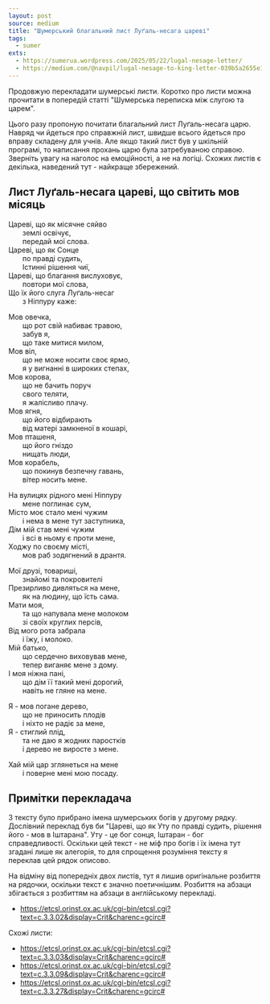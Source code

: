```yaml
---
layout: post
source: medium
title: "Шумерський благальний лист Луґаль-несага цареві"
tags:
  - sumer
exts:
  - https://sumerua.wordpress.com/2025/05/22/lugal-nesage-letter/
  - https://medium.com/@navpil/lugal-nesage-to-king-letter-039b5a2655e1
---
```

Продовжую перекладати шумерські листи. Коротко про листи можна прочитати в попередій статті "Шумерська переписка між слугою та царем".

Цього разу пропоную почитати благальний лист Луґаль-несага царю. Навряд чи йдеться про справжній лист, швидше всього йдеться про вправу складену для учнів. Але якщо такий лист був у шкільній програмі, то написання прохань царю була затребуваною справою. Зверніть увагу на наголос на емоційності, а не на логіці. Схожих листів є декілька, наведений тут - найкраще збережений.

## Лист Луґаль-несага цареві, що світить мов місяць

Цареві, що як місячне сяйво  
  землі освічує,  
  передай мої слова.  
Цареві, що як Сонце  
  по правді судить,  
  Істинні рішення чиї,  
Цареві, що благання вислуховує,  
  повтори мої слова,  
Що їх його слуга Луґаль-несаг  
  з Ніппуру каже:

Мов овечка,  
  що рот свій набиває травою,  
  забув я,  
  що таке митися милом,  
Мов віл,  
  що не може носити своє ярмо,  
  я у вигнанні в широких степах,  
Мов корова,  
  що не бачить поруч  
  свого теляти,  
  я жалісливо плачу.  
Мов ягня,  
  що його відбирають  
  від матері замкненої в кошарі,  
Мов пташеня,  
  що його гніздо  
  нищать люди,  
Мов корабель,  
  що покинув безпечну гавань,  
  вітер носить мене.

На вулицях рідного мені Ніппуру  
  мене поглинає сум,  
Місто моє стало мені чужим  
  і нема в мене тут заступника,  
Дім мій став мені чужим  
  і всі в ньому є проти мене,  
Ходжу по своєму місті,  
  мов раб зодягнений в дрантя.

Мої друзі, товариші,  
  знайомі та покровителі  
Презирливо дивляться на мене,  
  як на людину, що їсть сама.  
Мати моя,  
  та що напувала мене молоком  
  зі своїх круглих персів,  
Від мого рота забрала  
  і їжу, і молоко.  
Мій батько,  
  що сердечно виховував мене,  
  тепер виганяє мене з дому.  
І моя ніжна пані,  
  що дім її такий мені дорогий,  
  навіть не гляне на мене.

Я - мов погане дерево,  
  що не приносить плодів  
  і ніхто не радіє за мене,  
Я - стиглий плід,  
  та не даю я жодних паростків  
  і дерево не виросте з мене.

Хай мій цар зглянеться на мене  
  і поверне мені мою посаду.

## Примітки перекладача

З тексту було прибрано імена шумерських богів у другому рядку. Дослівний переклад був би "Цареві, що як Уту по правді судить, рішення його - мов в Іштарана". Уту - це бог сонця, Іштаран - бог справедливості. Оскільки цей текст - не міф про богів і їх імена тут згадані лише як алегорія, то для спрощення розуміння тексту я переклав цей рядок описово.

На відміну від попередніх двох листів, тут я лишив оригінальне розбиття на рядочки, оскільки текст є значно поетичнішим. Розбиття на абзаци збігається з розбиттям на абзаци в англійському перекладі.

 - https://etcsl.orinst.ox.ac.uk/cgi-bin/etcsl.cgi?text=c.3.3.02&display=Crit&charenc=gcirc#

Схожі листи:

 - https://etcsl.orinst.ox.ac.uk/cgi-bin/etcsl.cgi?text=c.3.3.03&display=Crit&charenc=gcirc#
 - https://etcsl.orinst.ox.ac.uk/cgi-bin/etcsl.cgi?text=c.3.3.09&display=Crit&charenc=gcirc#
 - https://etcsl.orinst.ox.ac.uk/cgi-bin/etcsl.cgi?text=c.3.3.27&display=Crit&charenc=gcirc#

